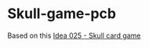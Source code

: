 # Skull-game-pcb

Based on this [Idea 025 - Skull card game](https://blog.abluestar.com/idea025-skull-card-game/) 


